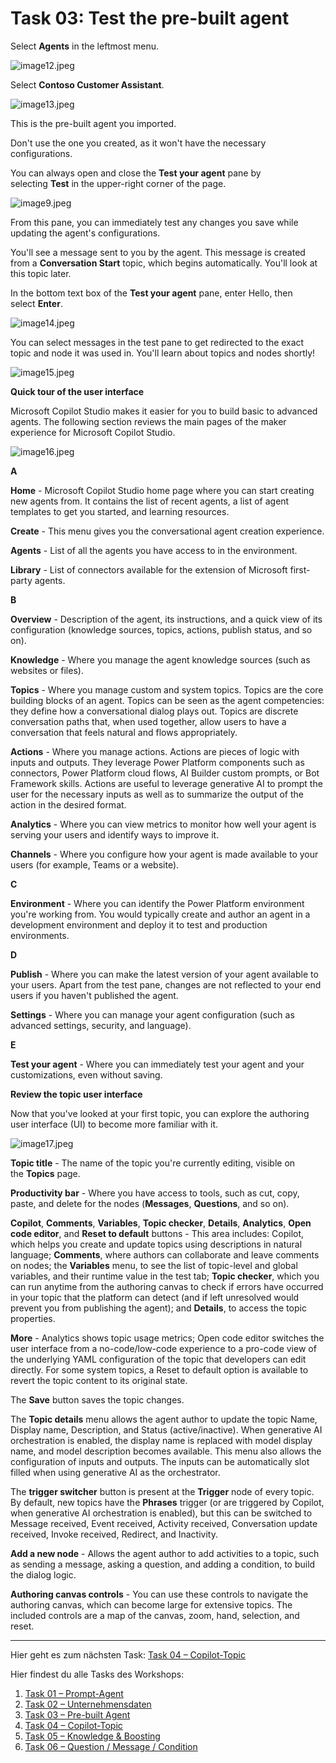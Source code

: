 # Task 03: Test the pre-built agent

Select **Agents** in the leftmost menu.

![image12.jpeg](assets/img/image12.jpeg)

Select **Contoso Customer Assistant**.

![image13.jpeg](assets/img/image13.jpeg)

This is the pre-built agent you imported.

Don't use the one you created, as it won't have the necessary configurations.

You can always open and close the **Test your agent** pane by selecting **Test** in the upper-right corner of the page.

![image9.jpeg](assets/img/image9.jpeg)

From this pane, you can immediately test any changes you save while updating the agent's configurations.

You'll see a message sent to you by the agent. This message is created from a **Conversation Start** topic, which begins automatically. You'll look at this topic later.

In the bottom text box of the **Test your agent** pane, enter Hello, then select **Enter**.

![image14.jpeg](assets/img/image14.jpeg)



You can select messages in the test pane to get redirected to the exact topic and node it was used in. You'll learn about topics and nodes shortly!

![image15.jpeg](assets/img/image15.jpeg)



**Quick tour of the user interface**

Microsoft Copilot Studio makes it easier for you to build basic to advanced agents. The following section reviews the main pages of the maker experience for Microsoft Copilot Studio.

![image16.jpeg](assets/img/image16.jpeg)

**A**

**Home** - Microsoft Copilot Studio home page where you can start creating new agents from. It contains the list of recent agents, a list of agent templates to get you started, and learning resources.

**Create** - This menu gives you the conversational agent creation experience.

**Agents** - List of all the agents you have access to in the environment.

**Library** - List of connectors available for the extension of Microsoft first-party agents.

**B**

**Overview** - Description of the agent, its instructions, and a quick view of its configuration (knowledge sources, topics, actions, publish status, and so on).

**Knowledge** - Where you manage the agent knowledge sources (such as websites or files).

**Topics** - Where you manage custom and system topics. Topics are the core building blocks of an agent. Topics can be seen as the agent competencies: they define how a conversational dialog plays out. Topics are discrete conversation paths that, when used together, allow users to have a conversation that feels natural and flows appropriately.

**Actions** - Where you manage actions. Actions are pieces of logic with inputs and outputs. They leverage Power Platform components such as connectors, Power Platform cloud flows, AI Builder custom prompts, or Bot Framework skills. Actions are useful to leverage generative AI to prompt the user for the necessary inputs as well as to summarize the output of the action in the desired format.

**Analytics** - Where you can view metrics to monitor how well your agent is serving your users and identify ways to improve it.

**Channels** - Where you configure how your agent is made available to your users (for example, Teams or a website).

**C**

**Environment** - Where you can identify the Power Platform environment you're working from. You would typically create and author an agent in a development environment and deploy it to test and production environments.

**D**

**Publish** - Where you can make the latest version of your agent available to your users. Apart from the test pane, changes are not reflected to your end users if you haven't published the agent.

**Settings** - Where you can manage your agent configuration (such as advanced settings, security, and language).

**E**

**Test your agent** - Where you can immediately test your agent and your customizations, even without saving.



**Review the topic user interface**

Now that you've looked at your first topic, you can explore the authoring user interface (UI) to become more familiar with it.

![image17.jpeg](assets/img/image17.jpeg)

**Topic title** - The name of the topic you're currently editing, visible on the **Topics** page.

**Productivity bar** - Where you have access to tools, such as cut, copy, paste, and delete for the nodes (**Messages**, **Questions**, and so on).

**Copilot**, **Comments**, **Variables**, **Topic checker**, **Details**, **Analytics**, **Open code editor**, and **Reset to default** buttons - This area includes: Copilot, which helps you create and update topics using descriptions in natural language; **Comments**, where authors can collaborate and leave comments on nodes; the **Variables** menu, to see the list of topic-level and global variables, and their runtime value in the test tab; **Topic checker**, which you can run anytime from the authoring canvas to check if errors have occurred in your topic that the platform can detect (and if left unresolved would prevent you from publishing the agent); and **Details**, to access the topic properties.

**More** - Analytics shows topic usage metrics; Open code editor switches the user interface from a no-code/low-code experience to a pro-code view of the underlying YAML configuration of the topic that developers can edit directly. For some system topics, a Reset to default option is available to revert the topic content to its original state.

The **Save** button saves the topic changes.

The **Topic details** menu allows the agent author to update the topic Name, Display name, Description, and Status (active/inactive). When generative AI orchestration is enabled, the display name is replaced with model display name, and model description becomes available. This menu also allows the configuration of inputs and outputs. The inputs can be automatically slot filled when using generative AI as the orchestrator.

The **trigger switcher** button is present at the **Trigger** node of every topic. By default, new topics have the **Phrases** trigger (or are triggered by Copilot, when generative AI orchestration is enabled), but this can be switched to Message received, Event received, Activity received, Conversation update received, Invoke received, Redirect, and Inactivity.

**Add a new node** - Allows the agent author to add activities to a topic, such as sending a message, asking a question, and adding a condition, to build the dialog logic.

**Authoring canvas controls** - You can use these controls to navigate the authoring canvas, which can become large for extensive topics. The included controls are a map of the canvas, zoom, hand, selection, and reset.


** **
Hier geht es zum nächsten Task: [Task 04 – Copilot-Topic](task04.md)

Hier findest du alle Tasks des Workshops:

1. [Task 01 – Prompt-Agent](task01.md)  
2. [Task 02 – Unternehmensdaten](task02.md)  
3. [Task 03 – Pre-built Agent](task03.md)  
4. [Task 04 – Copilot-Topic](task04.md)  
5. [Task 05 – Knowledge & Boosting](task05.md)  
6. [Task 06 – Question / Message / Condition](task06.md)